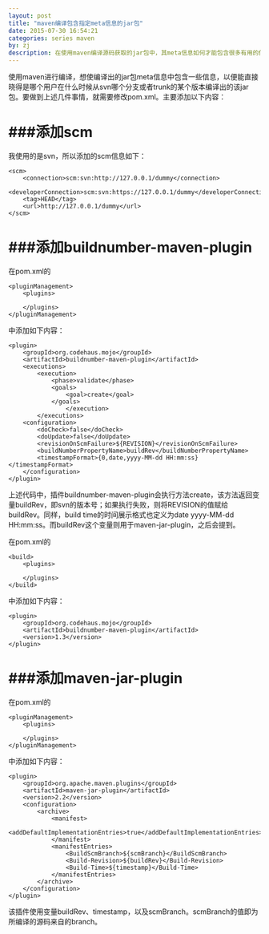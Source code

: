 ```yaml
---
layout: post
title: "maven编译包含指定meta信息的jar包"
date: 2015-07-30 16:54:21
categories: series maven
by: zj
description: 在使用maven编译源码获取的jar包中，其meta信息如何才能包含很多有用的信息，如svn revision、build time等等。
---
```


使用maven进行编译，想使编译出的jar包meta信息中包含一些信息，以便能直接晓得是哪个用户在什么时候从svn哪个分支或者trunk的某个版本编译出的该jar包。要做到上述几件事情，就需要修改pom.xml。主要添加以下内容：

#  ###添加scm

我使用的是svn，所以添加的scm信息如下：

	<scm>
		<connection>scm:svn:http://127.0.0.1/dummy</connection>
		<developerConnection>scm:svn:https://127.0.0.1/dummy</developerConnection>
		<tag>HEAD</tag>
		<url>http://127.0.0.1/dummy</url>
	</scm>

#  ###添加buildnumber-maven-plugin

在pom.xml的

	<pluginManagement>
		<plugins>

		</plugins>
	</pluginManagement>

中添加如下内容：

 	<plugin>
		<groupId>org.codehaus.mojo</groupId>
		<artifactId>buildnumber-maven-plugin</artifactId>
		<executions>
			<execution>
				<phase>validate</phase>
				<goals>
					<goal>create</goal>
				</goals>
            		</execution>
          	</executions>
		<configuration>
			<doCheck>false</doCheck>
			<doUpdate>false</doUpdate>
			<revisionOnScmFailure>${REVISION}</revisionOnScmFailure>
			<buildNumberPropertyName>buildRev</buildNumberPropertyName>
			<timestampFormat>{0,date,yyyy-MM-dd HH:mm:ss}</timestampFormat>
		</configuration>
	</plugin>

上述代码中，插件buildnumber-maven-plugin会执行方法create，该方法返回变量buildRev，即svn的版本号；如果执行失败，则将REVISION的值赋给buildRev。同样，build time的时间展示格式也定义为date yyyy-MM-dd HH:mm:ss。而buildRev这个变量则用于maven-jar-plugin，之后会提到。

在pom.xml的

	<build>
		<plugins>

		</plugins>
	</build>

中添加如下内容：

	<plugin>
		<groupId>org.codehaus.mojo</groupId>
		<artifactId>buildnumber-maven-plugin</artifactId>
		<version>1.3</version>
	</plugin>

#  ###添加maven-jar-plugin

在pom.xml的

	<pluginManagement>
		<plugins>

		</plugins>
	</pluginManagement>

中添加如下内容：

	<plugin>
		<groupId>org.apache.maven.plugins</groupId>
		<artifactId>maven-jar-plugin</artifactId>
		<version>2.2</version>
		<configuration>
			<archive>
				<manifest>
					<addDefaultImplementationEntries>true</addDefaultImplementationEntries>
				</manifest>
				<manifestEntries>
					<BuildScmBranch>${scmBranch}</BuildScmBranch>
					<Build-Revision>${buildRev}</Build-Revision>
					<Build-Time>${timestamp}</Build-Time>
				</manifestEntries>
			</archive>
		</configuration>
	</plugin>

该插件使用变量buildRev、timestamp，以及scmBranch。scmBranch的值即为所编译的源码来自的branch。
